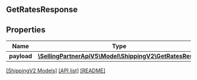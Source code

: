 ## GetRatesResponse

## Properties

Name | Type | Description | Notes
------------ | ------------- | ------------- | -------------
**payload** | [**\SellingPartnerApiV5\Model\ShippingV2\GetRatesResult**](GetRatesResult.md) |  | [optional]

[[ShippingV2 Models]](../) [[API list]](../../Api) [[README]](../../../README.md)
